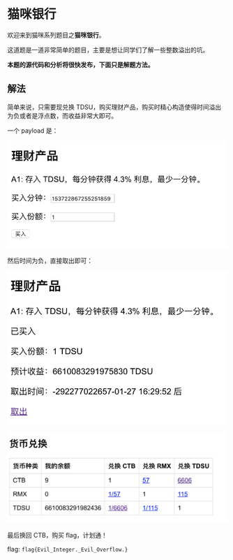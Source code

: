 # 猫咪银行

欢迎来到猫咪系列题目之**猫咪银行**。

这道题是一道非常简单的题目，主要是想让同学们了解一些整数溢出的坑。

**本题的源代码和分析将很快发布，下面只是解题方法。**

## 解法

简单来说，只需要现兑换 TDSU，购买理财产品，购买时精心构造使得时间溢出为负或者是浮点数，而收益非常大即可。

一个 payload 是：



![image-20181016123310265](images/image-20181016123310265.png)

然后时间为负，直接取出即可：

![image-20181016123347955](images/image-20181016123347955.png)

![image-20181016123406691](images/image-20181016123406691.png)

最后换回 CTB，购买 flag，计划通！

flag: `flag{Evil_Integer._Evil_Overflow.}`

